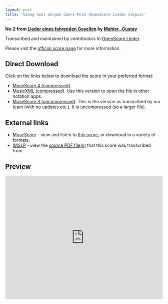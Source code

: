 ```yaml
---
layout: post
title: 'Gieng heut morgen übers Feld (OpenScore Lieder Corpus)'
---
```


__No.2 from [Lieder eines fahrenden Gesellen](https://fourscoreandmore.org/openscore/lieder/Mahler,_Gustav/Lieder_eines_fahrenden_Gesellen/) by [Mahler,_Gustav](https://fourscoreandmore.org/openscore/lieder/Mahler,_Gustav)__

Transcribed and maintained by contributors to [OpenScore Lieder].

Please visit the [official score page] for more information.

[official score page]: https://musescore.com/openscore-lieder-corpus/scores/5026309
[OpenScore Lieder]: https://musescore.com/openscore-lieder-corpus

## Direct Download

Click on the links below to download the score in your preferred format:
- [MuseScore 4 (compressed)](https://fourscoreandmore.org/openscore/lieder/Mahler,_Gustav/Lieder_eines_fahrenden_Gesellen/2_Gieng_heut_morgen_%C3%BCbers_Feld.mscz).
- [MusicXML (compressed)](https://fourscoreandmore.org/openscore/lieder/Mahler,_Gustav/Lieder_eines_fahrenden_Gesellen/2_Gieng_heut_morgen_%C3%BCbers_Feld.mxl). Use this version to open the file in other notation apps.
- [MuseScore 3 (uncompressed)](https://raw.githubusercontent.com/OpenScore/Lieder/refs/heads/main/scores/Mahler,_Gustav/Lieder_eines_fahrenden_Gesellen/2_Gieng_heut_morgen_%C3%BCbers_Feld/lc5026309.mscx). This is the version as transcribed by our team (with no updates etc.). It is uncompressed (so a larger file).

## External links

- [MuseScore] - view and listen to [this score][MuseScore], or download in a variety of formats.
- [IMSLP] - view the [source PDF file(s)][IMSLP] that this score was transcribed from.

[MuseScore]: https://musescore.com/score/5026309
[IMSLP]: https://imslp.org/wiki/Special:ReverseLookup/20510

## Preview

<iframe width="100%" height="394" src="https://musescore.com/openscore-lieder-corpus/scores/5026309/embed" frameborder="0" allowfullscreen allow="autoplay; fullscreen"></iframe>
